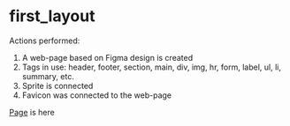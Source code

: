 # first_layout

Actions performed:

1. A web-page based on Figma design is created 
2. Tags in use: header, footer, section, main, div, img, hr, form, label, ul, li, summary, etc.
3. Sprite is connected 
4. Favicon was connected to the web-page  

[Page](https://lirikochi.github.io/cv-page/) is here
